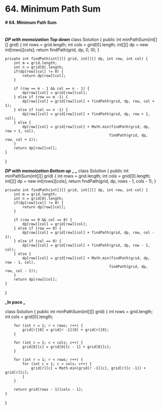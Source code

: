 # 64. Minimum Path Sum

**# 64. Minimum Path Sum**
# 

**_DP with memoization  Top down_**
class Solution {
    public int minPathSum(int[][] grid) {
        int rows = grid.length;
        int cols = grid[0].length;
        int[][] dp = new int[rows][cols];
        return findPath(grid, dp, 0, 0);
    }
    
    private int findPath(int[][] grid, int[][] dp, int row, int col) {
        int m = grid.length;
        int n = grid[0].length;
        if(dp[row][col] != 0) {
            return dp[row][col];
        }
        
        if (row == m - 1 && col == n - 1) {
            dp[row][col] = grid[row][col];
        } else if (row == m -1) {
            dp[row][col] = grid[row][col] + findPath(grid, dp, row, col + 1);
        } else if (col == n -1) {
            dp[row][col] = grid[row][col] + findPath(grid, dp, row + 1, col);
        } else {
            dp[row][col] = grid[row][col] + Math.min(findPath(grid, dp, row + 1, col), 
                                                    findPath(grid, dp, row, col + 1));
        }
        return dp[row][col];
    }
}

**_DP with memoization  Bottom up_**
**_
_**
class Solution {
    public int minPathSum(int[][] grid) {
        int rows = grid.length;
        int cols = grid[0].length;
        int[][] dp = new int[rows][cols];
        return findPath(grid, dp, rows - 1, cols - 1);
    }
    
    private int findPath(int[][] grid, int[][] dp, int row, int col) {
        int m = grid.length;
        int n = grid[0].length;
        if(dp[row][col] != 0) {
            return dp[row][col];
        }
        
        if (row == 0 && col == 0) {
            dp[row][col] = grid[row][col];
        } else if (row == 0) {
            dp[row][col] = grid[row][col] + findPath(grid, dp, row, col - 1);
        } else if (col == 0) {
            dp[row][col] = grid[row][col] + findPath(grid, dp, row - 1, col);
        } else {
            dp[row][col] = grid[row][col] + Math.min(findPath(grid, dp, row - 1, col), 
                                                    findPath(grid, dp, row, col - 1));
        }
        return dp[row][col];
    }
}

**_In pace _**

class Solution {
    public int minPathSum(int[][] grid) {
        int rows = grid.length;
        int cols = grid[0].length;
        
        for (int r = 1; r < rows; r++) {
            grid[r][0] = grid[r -1][0] + grid[r][0];
        }
        
        for (int c = 1; c < cols; c++) {
            grid[0][c] = grid[0][c - 1] + grid[0][c];
        }
        
        for (int r = 1; r < rows; r++) {
            for (int c = 1; c < cols; c++) {
                grid[r][c] = Math.min(grid[r -1][c], grid[r][c -1]) + grid[r][c];
            }
        }
        
        return grid[rows - 1][cols - 1];
    }
}

